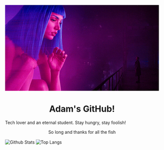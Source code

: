 <div align="center">
    <img src=".github/original.gif">
</div>

<h1 align="center">Adam's GitHub!</h1>

<div>
    <p>Tech lover and an eternal student. Stay hungry, stay foolish!</p>
</div>

<div align="center">
    <a href="https://www.linkedin.com/in/slabadack" target="_blank" <img src=".github/linkedin.gif" />
    </a>
</div>

<div align="center">
    <p>So long and thanks for all the fish </p>
</div>

<p>
    <img align="center"
        src="https://github-readme-stats.vercel.app/api?username=arslabadack&theme=radical&show_icons=true&count_private=true?&include_all_commits=true"
        alt="Github Stats" height="165" />
    <img align="center"
        src="https://github-readme-stats.vercel.app/api/top-langs/?username=arslabadack&layout=compact&theme=radical"
        alt="Top Langs" height="165" />
</p>